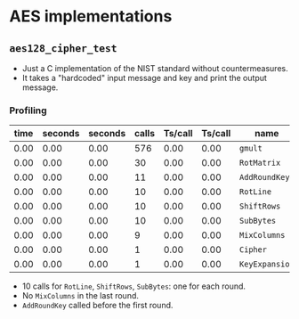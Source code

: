 # AES implementations
## `aes128_cipher_test`

* Just a C implementation of the NIST standard without countermeasures.
* It takes a "hardcoded" input message and key and print the output message.

### Profiling

| time | seconds | seconds | calls | Ts/call | Ts/call | name           |
| ---- | ------- | ------- | ----- | ------- | ------- | -------------- |
| 0.00 | 0.00    | 0.00    | 576   | 0.00    | 0.00    | `gmult`        |
| 0.00 | 0.00    | 0.00    | 30    | 0.00    | 0.00    | `RotMatrix`    |
| 0.00 | 0.00    | 0.00    | 11    | 0.00    | 0.00    | `AddRoundKey`  |
| 0.00 | 0.00    | 0.00    | 10    | 0.00    | 0.00    | `RotLine`      |
| 0.00 | 0.00    | 0.00    | 10    | 0.00    | 0.00    | `ShiftRows`    |
| 0.00 | 0.00    | 0.00    | 10    | 0.00    | 0.00    | `SubBytes`     |
| 0.00 | 0.00    | 0.00    | 9     | 0.00    | 0.00    | `MixColumns`   |
| 0.00 | 0.00    | 0.00    | 1     | 0.00    | 0.00    | `Cipher`       |
| 0.00 | 0.00    | 0.00    | 1     | 0.00    | 0.00    | `KeyExpansion` |

- 10 calls for `RotLine`, `ShiftRows`, `SubBytes`: one for each round.
- No `MixColumns` in the last round. 
- `AddRoundKey` called before the first round.